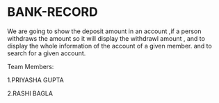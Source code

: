 # BANK-RECORD
We are going to show the deposit amount in an account ,if a person withdraws the amount so it will display the withdrawl amount , and to display the whole information of the account of a given member. and to search for a given account.

Team Members:

1.PRIYASHA GUPTA	

2.RASHI BAGLA
